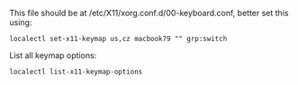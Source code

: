 This file should be at /etc/X11/xorg.conf.d/00-keyboard.conf,
better set this using:
```
localectl set-x11-keymap us,cz macbook79 "" grp:switch
```
List all keymap options:
```
localectl list-x11-keymap-options
```
